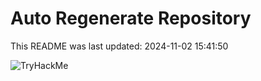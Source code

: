 # Auto Regenerate Repository

This README was last updated: 2024-11-02 15:41:50

 ![TryHackMe](https://tryhackme.com/badge/533634)